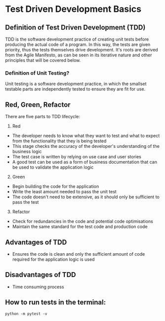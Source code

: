 # Test Driven Development Basics

## Definition of Test Driven Development (TDD)

TDD is the software development practice of creating unit tests before producing the actual code of a program. In this way, the tests are given priority, thus the tests themselves drive development. It's roots are derived from the Agile Manifesto, as can be seen in its iterative nature and other principles that will be covered below.

### Definition of Unit Testing?

Unit testing is a software development practice, in which the smallset testable parts are independently tested to ensure they are fit for use. 

## Red, Green, Refactor

There are five parts to TDD lifecycle:

1. Red
- The developer needs to know what they want to test and what to expect from the functionality that they is being tested
- This stage checks the accuracy of the developer's understanding of the business logic
- The test case is written by relying on use case and user stories
- A good test can be used as a form of business documentation that can be used to validate the application logic

2. Green
- Begin building the code for the application
- Write the least amount needed to pass the unit test
- The code doesn't need to be extensive, as it should only be sufficient to pass the test

3. Refactor
- Check for redundancies in the code and potential code optimisations 
- Maintain the same standard for the test code and production code

## Advantages of TDD

- Ensures the code is clean and only the sufficient amount of code required for the application logic is used

## Disadvantages of TDD

- Time consuming process

## How to run tests in the terminal:

```python -m pytest -v```
